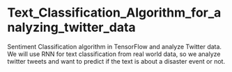 # Text_Classification_Algorithm_for_analyzing_twitter_data
Sentiment Classification algorithm in TensorFlow and analyze Twitter data. We will use RNN for text classification from real world data, so we analyze twitter tweets and want to predict if the text is about a disaster event or not.
